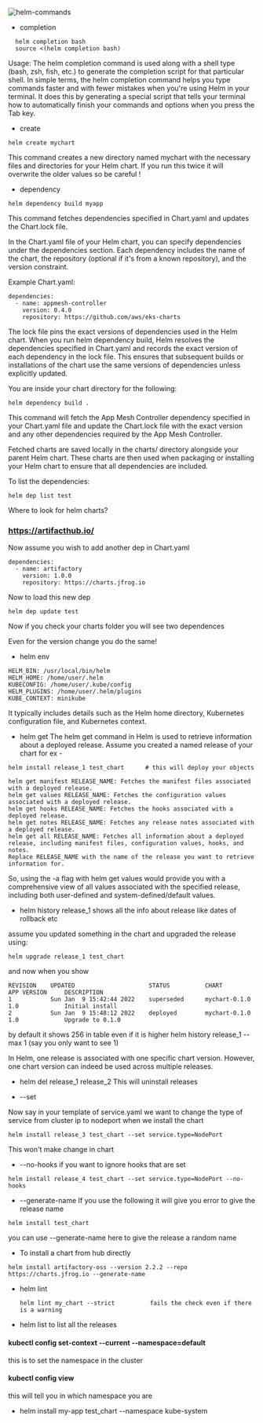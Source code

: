 ![helm-commands](https://github.com/bhanumalhotra123/helm-learnings/assets/144083659/bad788d9-6f43-453d-9220-b8a72081a13d)


-  completion

```
  helm completion bash
  source <(helm completion bash)
```

Usage: The helm completion command is used along with a shell type (bash, zsh, fish, etc.) to generate the completion script for that particular shell.
In simple terms, the helm completion command helps you type commands faster and with fewer mistakes when you're using Helm in your terminal. 
It does this by generating a special script that tells your terminal how to automatically finish your commands and options when you press the Tab key. 

- create

```
helm create mychart
```
This command creates a new directory named mychart with the necessary files and directories for your Helm chart.
If you run this twice it will overwrite the older values so be careful !

  
- dependency
  
```
helm dependency build myapp
```
This command fetches dependencies specified in Chart.yaml and updates the Chart.lock file.

In the Chart.yaml file of your Helm chart, you can specify dependencies under the dependencies section. 
Each dependency includes the name of the chart, the repository (optional if it's from a known repository), and the version constraint.

Example Chart.yaml:

```
dependencies:
  - name: appmesh-controller
    version: 0.4.0
    repository: https://github.com/aws/eks-charts

```

The lock file pins the exact versions of dependencies used in the Helm chart. 
When you run helm dependency build, Helm resolves the dependencies specified in Chart.yaml and records the exact version of each dependency in the lock file. 
This ensures that subsequent builds or installations of the chart use the same versions of dependencies unless explicitly updated.

You are inside your chart directory for the following:
```
helm dependency build .
```
This command will fetch the App Mesh Controller dependency specified in your Chart.yaml file and update the Chart.lock file with the exact version and any other dependencies required by the App Mesh Controller.


Fetched charts are saved locally in the charts/ directory alongside your parent Helm chart. 
These charts are then used when packaging or installing your Helm chart to ensure that all dependencies are included.

  
To list the dependencies:
```
helm dep list test
```


Where to look for helm charts?
### https://artifacthub.io/


Now assume you wish to add another dep in Chart.yaml

```
dependencies:
  - name: artifactory
    version: 1.0.0
    repository: https://charts.jfrog.io
```


Now to load this new dep

```
helm dep update test
```

Now if you check your charts folder you will see two dependences

Even for the version change you do the same!

- helm env

```
HELM_BIN: /usr/local/bin/helm
HELM_HOME: /home/user/.helm
KUBECONFIG: /home/user/.kube/config
HELM_PLUGINS: /home/user/.helm/plugins
KUBE_CONTEXT: minikube
```

It typically includes details such as the Helm home directory, Kubernetes configuration file, and Kubernetes context.


- helm get
The helm get command in Helm is used to retrieve information about a deployed release.
Assume you created a named release of your chart
for ex -
```
helm install release_1 test_chart      # this will deploy your objects 
```
```
helm get manifest RELEASE_NAME: Fetches the manifest files associated with a deployed release.
helm get values RELEASE_NAME: Fetches the configuration values associated with a deployed release.
helm get hooks RELEASE_NAME: Fetches the hooks associated with a deployed release.
helm get notes RELEASE_NAME: Fetches any release notes associated with a deployed release.
helm get all RELEASE_NAME: Fetches all information about a deployed release, including manifest files, configuration values, hooks, and notes.
Replace RELEASE_NAME with the name of the release you want to retrieve information for.
```

So, using the -a flag with helm get values would provide you with a comprehensive view of all values associated with the specified release, including both user-defined and system-defined/default values.


- helm history release_1
  shows all the info about release like dates of rollback etc

assume you updated something in the chart and upgraded the release using:
```
helm upgrade release_1 test_chart
```

and now when you show 

```
REVISION    UPDATED                     STATUS          CHART                   APP VERSION     DESCRIPTION
1           Sun Jan  9 15:42:44 2022    superseded      mychart-0.1.0           1.0             Initial install
2           Sun Jan  9 15:48:12 2022    deployed        mychart-0.1.0           1.0             Upgrade to 0.1.0

```
by default it shows 256 in table even if it is higher
helm history release_1 --max 1 (say you only want to see 1)



In Helm, one release is associated with one specific chart version. However, one chart version can indeed be used across multiple releases.

- helm del release_1 release_2
  This will uninstall releases

- --set

Now say in your template of service.yaml we want to change the type of service from cluster ip to nodeport when we install the chart
```
helm install release_3 test_chart --set service.type=NodePort
```

This won't make change in chart

- --no-hooks    if you want to ignore hooks that are set
```
helm install release_4 test_chart --set service.type=NodePort --no-hooks
```

- --generate-name
If you use the following it will give you error to give the release name
```
helm install test_chart 
```
you can use --generate-name here to give the release a random name

- To install a chart from hub directly
```
helm install artifactory-oss --version 2.2.2 --repo https://charts.jfrog.io --generate-name
```

- helm lint
  ```
  helm lint my_chart --strict          fails the check even if there is a warning
  ```

- helm list
  to list all the releases


#### kubectl config set-context --current --namespace=default      
this is to set the namespace in the cluster

#### kubectl config view 
this will tell you in which namespace you are

- helm install my-app test_chart --namespace kube-system

